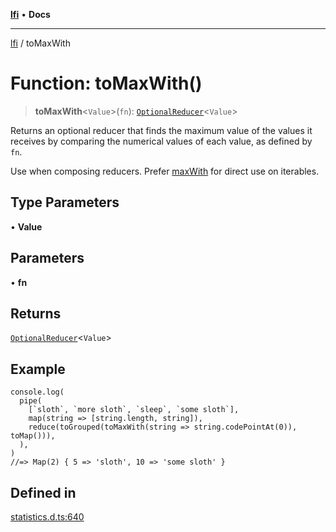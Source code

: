 [**lfi**](../readme.md) • **Docs**

---

[lfi](../globals.md) / toMaxWith

# Function: toMaxWith()

> **toMaxWith**\<`Value`\>(`fn`):
> [`OptionalReducer`](../type-aliases/OptionalReducer.md)\<`Value`\>

Returns an optional reducer that finds the maximum value of the values it
receives by comparing the numerical values of each value, as defined by `fn`.

Use when composing reducers. Prefer [maxWith](maxWith.md) for direct use on
iterables.

## Type Parameters

• **Value**

## Parameters

• **fn**

## Returns

[`OptionalReducer`](../type-aliases/OptionalReducer.md)\<`Value`\>

## Example

```
console.log(
  pipe(
    [`sloth`, `more sloth`, `sleep`, `some sloth`],
    map(string => [string.length, string]),
    reduce(toGrouped(toMaxWith(string => string.codePointAt(0)), toMap())),
  ),
)
//=> Map(2) { 5 => 'sloth', 10 => 'some sloth' }
```

## Defined in

[statistics.d.ts:640](https://github.com/TomerAberbach/lfi/blob/85d6360ac7d8f71c70f308d2ace5bc2aa99ab03d/src/operations/statistics.d.ts#L640)
